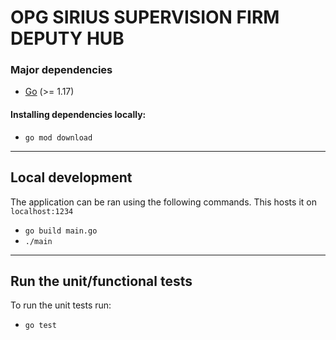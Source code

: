 # OPG SIRIUS SUPERVISION FIRM DEPUTY HUB

### Major dependencies

- [Go](https://golang.org/) (>= 1.17)

#### Installing dependencies locally:
- `go mod download`
-------------------------------------------------------------------

## Local development

The application can be ran using the following commands. This hosts it on `localhost:1234`

- `go build main.go `
- `./main `

-------------------------------------------------------------------
## Run the unit/functional tests

To run the unit tests run:
- `go test`
